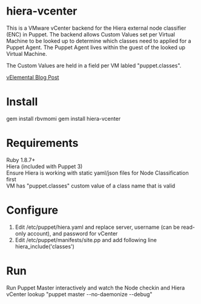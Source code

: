 hiera-vcenter
=============
This is a VMware vCenter backend for the Hiera external node classifier (ENC) in Puppet.  The backend allows Custom Values set per Virtual Machine to be looked up to determine which classes need to applied for a Puppet Agent.  The Puppet Agent lives within the guest of the looked up Virtual Machine.

The Custom Values are held in a field per VM labled "puppet.classes".

<a href="http://velemental.com/2013/07/10/project-steel-integrating-virtual-machines-guests-with-puppet/">vElemental Blog Post</a>

Install
=======
gem install rbvmomi
gem install hiera-vcenter

Requirements
============
Ruby 1.8.7+<br>
Hiera (included with Puppet 3)<Br>
Ensure Hiera is working with static yaml/json files for Node Classification first<br>
VM has "puppet.classes" custom value of a class name that is valid<br>

Configure
=========
1) Edit /etc/puppet/hiera.yaml and replace server, username (can be read-only account), and password for vCenter<Br>
2) Edit /etc/puppet/manifests/site.pp and add following line<Br>
hiera_include('classes')<br>

Run
===
Run Puppet Master interactively and watch the Node checkin and Hiera vCenter lookup "puppet master --no-daemonize --debug"
